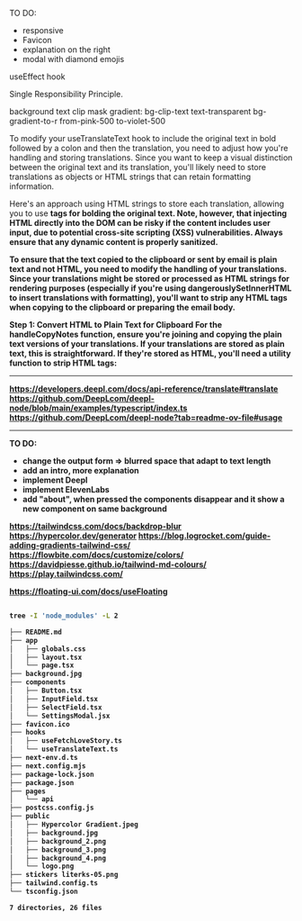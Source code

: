 TO DO:

- responsive
- Favicon
- explanation on the right
- modal with diamond emojis

useEffect hook

Single Responsibility Principle.

background text clip mask gradient:
bg-clip-text text-transparent bg-gradient-to-r from-pink-500 to-violet-500

To modify your useTranslateText hook to include the original text in bold followed by a colon and then the translation, you need to adjust how you're handling and storing translations. Since you want to keep a visual distinction between the original text and its translation, you'll likely need to store translations as objects or HTML strings that can retain formatting information.

Here's an approach using HTML strings to store each translation, allowing you to use <strong> tags for bolding the original text. Note, however, that injecting HTML directly into the DOM can be risky if the content includes user input, due to potential cross-site scripting (XSS) vulnerabilities. Always ensure that any dynamic content is properly sanitized.

To ensure that the text copied to the clipboard or sent by email is plain text and not HTML, you need to modify the handling of your translations. Since your translations might be stored or processed as HTML strings for rendering purposes (especially if you're using dangerouslySetInnerHTML to insert translations with formatting), you'll want to strip any HTML tags when copying to the clipboard or preparing the email body.

Step 1: Convert HTML to Plain Text for Clipboard
For the handleCopyNotes function, ensure you're joining and copying the plain text versions of your translations. If your translations are stored as plain text, this is straightforward. If they're stored as HTML, you'll need a utility function to strip HTML tags:

---

https://developers.deepl.com/docs/api-reference/translate#translate
https://github.com/DeepLcom/deepl-node/blob/main/examples/typescript/index.ts
https://github.com/DeepLcom/deepl-node?tab=readme-ov-file#usage

---

TO DO:

- change the output form => blurred space that adapt to text length
- add an intro, more explanation
- implement Deepl
- implement ElevenLabs
- add "about", when pressed the components disappear and it show a new component on same background

https://tailwindcss.com/docs/backdrop-blur
https://hypercolor.dev/generator
https://blog.logrocket.com/guide-adding-gradients-tailwind-css/
https://flowbite.com/docs/customize/colors/
https://davidpiesse.github.io/tailwind-md-colours/
https://play.tailwindcss.com/

https://floating-ui.com/docs/useFloating

```bash

tree -I 'node_modules' -L 2

├── README.md
├── app
│   ├── globals.css
│   ├── layout.tsx
│   └── page.tsx
├── background.jpg
├── components
│   ├── Button.tsx
│   ├── InputField.tsx
│   ├── SelectField.tsx
│   └── SettingsModal.jsx
├── favicon.ico
├── hooks
│   ├── useFetchLoveStory.ts
│   └── useTranslateText.ts
├── next-env.d.ts
├── next.config.mjs
├── package-lock.json
├── package.json
├── pages
│   └── api
├── postcss.config.js
├── public
│   ├── Hypercolor Gradient.jpeg
│   ├── background.jpg
│   ├── background_2.png
│   ├── background_3.png
│   ├── background_4.png
│   └── logo.png
├── stickers literks-05.png
├── tailwind.config.ts
└── tsconfig.json

7 directories, 26 files
```
